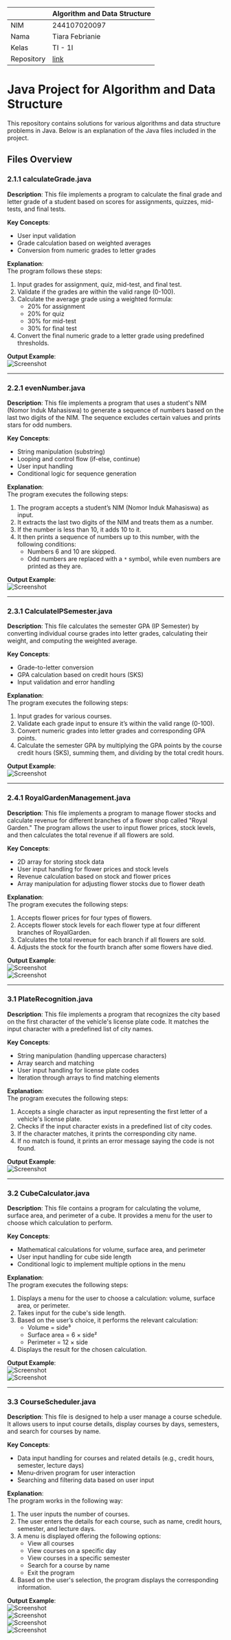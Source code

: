 |  | Algorithm and Data Structure |
|--|--|
| NIM | 244107020097 |
| Nama | Tiara Febrianie |
| Kelas | TI - 1I |
| Repository | [link](https://github.com/tiara082/PraktikumALSD.git) |

# Java Project for Algorithm and Data Structure

This repository contains solutions for various algorithms and data structure problems in Java. Below is an explanation of the Java files included in the project.

## Files Overview

### 2.1.1 **calculateGrade.java**
   **Description**: This file implements a program to calculate the final grade and letter grade of a student based on scores for assignments, quizzes, mid-tests, and final tests.

   **Key Concepts**:
   - User input validation
   - Grade calculation based on weighted averages
   - Conversion from numeric grades to letter grades

   **Explanation**:  
   The program follows these steps:
   1. Input grades for assignment, quiz, mid-test, and final test.
   2. Validate if the grades are within the valid range (0-100).
   3. Calculate the average grade using a weighted formula:
      - 20% for assignment
      - 20% for quiz
      - 30% for mid-test
      - 30% for final test
   4. Convert the final numeric grade to a letter grade using predefined thresholds.
   
   **Output Example**:  
     ![Screenshot](./lib/img/jobsheet1/1.png)


   
---

### 2.2.1 **evenNumber.java**
   **Description**: This file implements a program that uses a student's NIM (Nomor Induk Mahasiswa) to generate a sequence of numbers based on the last two digits of the NIM. The sequence excludes certain values and prints stars for odd numbers.

   **Key Concepts**:
   - String manipulation (substring)
   - Looping and control flow (if-else, continue)
   - User input handling
   - Conditional logic for sequence generation

   **Explanation**:  
   The program executes the following steps:
   1. The program accepts a student’s NIM (Nomor Induk Mahasiswa) as input.
   2. It extracts the last two digits of the NIM and treats them as a number.
   3. If the number is less than 10, it adds 10 to it.
   4. It then prints a sequence of numbers up to this number, with the following conditions:
      - Numbers 6 and 10 are skipped.
      - Odd numbers are replaced with a `*` symbol, while even numbers are printed as they are.

   **Output Example**:  
     ![Screenshot](./lib/img/jobsheet1/2.png)

---

### 2.3.1 **CalculateIPSemester.java**
**Description**: This file calculates the semester GPA (IP Semester) by converting individual course grades into letter grades, calculating their weight, and computing the weighted average.

**Key Concepts**:
- Grade-to-letter conversion
- GPA calculation based on credit hours (SKS)
- Input validation and error handling

**Explanation**:  
The program executes the following steps:
1. Input grades for various courses.
2. Validate each grade input to ensure it’s within the valid range (0-100).
3. Convert numeric grades into letter grades and corresponding GPA points.
4. Calculate the semester GPA by multiplying the GPA points by the course credit hours (SKS), summing them, and dividing by the total credit hours.

**Output Example**:  
     ![Screenshot](./lib/img/jobsheet1/3.png)  

---

### 2.4.1 **RoyalGardenManagement.java**
   **Description**: This file implements a program to manage flower stocks and calculate revenue for different branches of a flower shop called "Royal Garden." The program allows the user to input flower prices, stock levels, and then calculates the total revenue if all flowers are sold.

   **Key Concepts**:
   - 2D array for storing stock data
   - User input handling for flower prices and stock levels
   - Revenue calculation based on stock and flower prices
   - Array manipulation for adjusting flower stocks due to flower death

   **Explanation**:  
   The program executes the following steps:
   1. Accepts flower prices for four types of flowers.
   2. Accepts flower stock levels for each flower type at four different branches of RoyalGarden.
   3. Calculates the total revenue for each branch if all flowers are sold.
   4. Adjusts the stock for the fourth branch after some flowers have died.
   
   **Output Example**:  
     ![Screenshot](./lib/img/jobsheet1/4.1.png)  
     ![Screenshot](./lib/img/jobsheet1/4.2.png)

---


### 3.1 **PlateRecognition.java**
   **Description**: This file implements a program that recognizes the city based on the first character of the vehicle's license plate code. It matches the input character with a predefined list of city names.

   **Key Concepts**:
   - String manipulation (handling uppercase characters)
   - Array search and matching
   - User input handling for license plate codes
   - Iteration through arrays to find matching elements

   **Explanation**:  
   The program executes the following steps:
   1. Accepts a single character as input representing the first letter of a vehicle's license plate.
   2. Checks if the input character exists in a predefined list of city codes.
   3. If the character matches, it prints the corresponding city name.
   4. If no match is found, it prints an error message saying the code is not found.

   **Output Example**:  
     ![Screenshot](./lib/img/jobsheet1/5.png)

   
---

### 3.2 **CubeCalculator.java**
**Description**: This file contains a program for calculating the volume, surface area, and perimeter of a cube. It provides a menu for the user to choose which calculation to perform.

**Key Concepts**:
- Mathematical calculations for volume, surface area, and perimeter
- User input handling for cube side length
- Conditional logic to implement multiple options in the menu

**Explanation**:  
The program executes the following steps:
1. Displays a menu for the user to choose a calculation: volume, surface area, or perimeter.
2. Takes input for the cube's side length.
3. Based on the user’s choice, it performs the relevant calculation:
   - Volume = side³
   - Surface area = 6 × side²
   - Perimeter = 12 × side
4. Displays the result for the chosen calculation.

**Output Example**:  
     ![Screenshot](./lib/img/jobsheet1/6.1.png)  
     ![Screenshot](./lib/img/jobsheet1/6.2.png)


---

### 3.3 **CourseScheduler.java**
**Description**: This file is designed to help a user manage a course schedule. It allows users to input course details, display courses by days, semesters, and search for courses by name.

**Key Concepts**:
- Data input handling for courses and related details (e.g., credit hours, semester, lecture days)
- Menu-driven program for user interaction
- Searching and filtering data based on user input

**Explanation**:  
The program works in the following way:
1. The user inputs the number of courses.
2. The user enters the details for each course, such as name, credit hours, semester, and lecture days.
3. A menu is displayed offering the following options:
   - View all courses
   - View courses on a specific day
   - View courses in a specific semester
   - Search for a course by name
   - Exit the program
4. Based on the user's selection, the program displays the corresponding information.

**Output Example**:   
     ![Screenshot](./lib/img/jobsheet1/7.1.png)  
     ![Screenshot](./lib/img/jobsheet1/7.2.png)  
     ![Screenshot](./lib/img/jobsheet1/7.3.png)  
     ![Screenshot](./lib/img/jobsheet1/7.4.png)  



